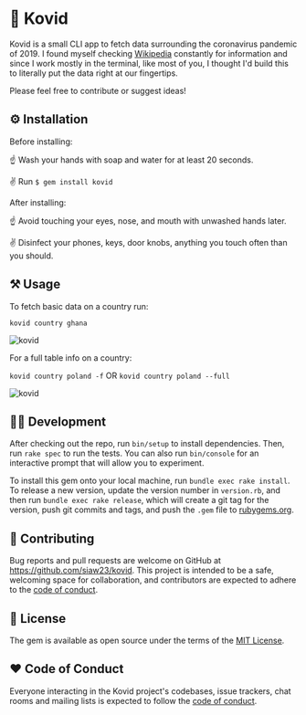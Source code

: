 # 🦠 Kovid

Kovid is a small CLI app to fetch data surrounding the coronavirus pandemic of 2019. I found myself checking [Wikipedia](https://en.wikipedia.org/wiki/2019%E2%80%9320_coronavirus_pandemic) constantly for information and since I work mostly in the terminal, like most of you, I thought I'd build this to literally put the data right at our fingertips.



Please feel free to contribute or suggest ideas!

## ⚙️ Installation

Before installing:

☝️ Wash your hands with soap and water for at least 20 seconds.

✌️ Run `$ gem install kovid`


After installing:

☝️ Avoid touching your eyes, nose, and mouth with unwashed hands later.

✌️ Disinfect your phones, keys, door knobs, anything you touch often than you should.



## ⚒️ Usage

To fetch basic data on a country run:

`kovid country ghana`

![kovid](https://i.gyazo.com/c95aa03d01c63ee1256dd28f66e1b657.png "Covid data.")

For a full table info on a country:

`kovid country poland -f` OR `kovid country poland --full`

![kovid](https://i.gyazo.com/48797cc6314e5685a34146d4cd749fa3.png "Covid data.")

## 👨‍💻 Development

After checking out the repo, run `bin/setup` to install dependencies. Then, run `rake spec` to run the tests. You can also run `bin/console` for an interactive prompt that will allow you to experiment.

To install this gem onto your local machine, run `bundle exec rake install`. To release a new version, update the version number in `version.rb`, and then run `bundle exec rake release`, which will create a git tag for the version, push git commits and tags, and push the `.gem` file to [rubygems.org](https://rubygems.org).

## 🤲 Contributing

Bug reports and pull requests are welcome on GitHub at https://github.com/siaw23/kovid. This project is intended to be a safe, welcoming space for collaboration, and contributors are expected to adhere to the [code of conduct](https://github.com/siaw23/kovid/blob/master/CODE_OF_CONDUCT.md).


## 🔖 License

The gem is available as open source under the terms of the [MIT License](https://opensource.org/licenses/MIT).

## ❤️ Code of Conduct

Everyone interacting in the Kovid project's codebases, issue trackers, chat rooms and mailing lists is expected to follow the [code of conduct](https://github.com/siaw23/kovid/blob/master/CODE_OF_CONDUCT.md).
